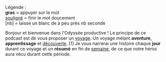 Légende : </br> **gras** = appuyer sur le mot </br> <u>souligné</u> = finir le mot doucement </br> [nb] = laisse un blanc de à peu près nb seconde

Bonjour et bienvenue dans l'Odyssée productive ! Le principe de ce podcast est de vous proposer un <u>voyage</u>. Un voyage mélant **aventure**, **apprentissage** et <u>découverte</u>. [1] Je vous narrerai une histoire chaque **jour** durant ce voyage et un **résumé** en fin de <u>semaine</u>, de ce que notre héros aura vécu durant cette période.